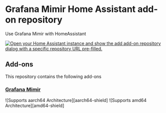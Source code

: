 # Grafana Mimir Home Assistant add-on repository

Use Grafana Mimir with HomeAssistant

[![Open your Home Assistant instance and show the add add-on repository dialog with a specific repository URL pre-filled.](https://my.home-assistant.io/badges/supervisor_add_addon_repository.svg)](https://my.home-assistant.io/redirect/supervisor_add_addon_repository/?repository_url=https%3A%2F%2Fgithub.com%2Fcedricziel%2Fha-addon-grafana-mimir)

## Add-ons

This repository contains the following add-ons

### [Grafana Mimir](./mimir)

![Supports aarch64 Architecture][aarch64-shield]
![Supports amd64 Architecture][amd64-shield]
